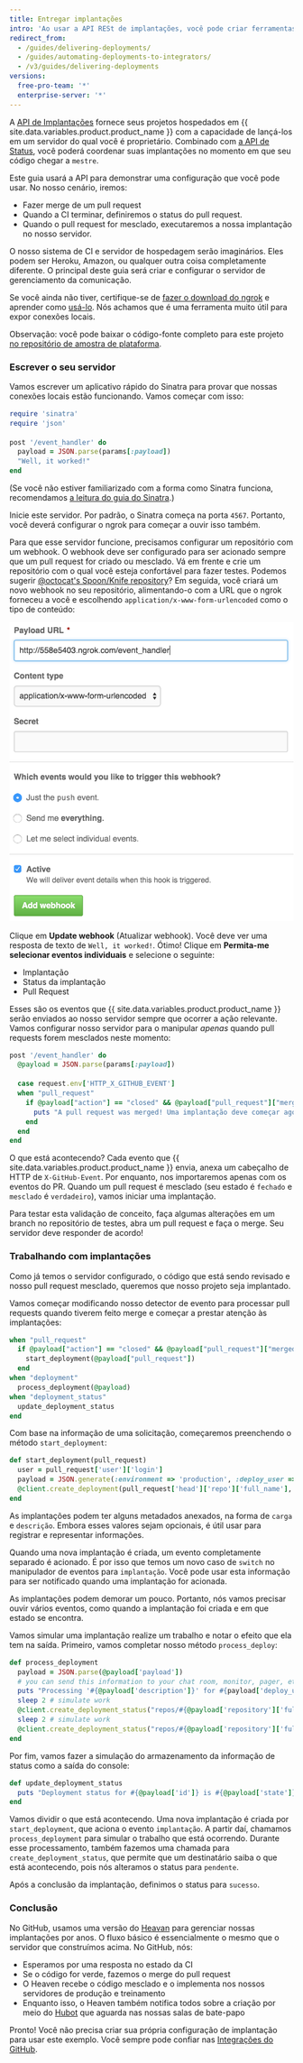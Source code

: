 ```yaml
---
title: Entregar implantações
intro: 'Ao usar a API RESt de implantações, você pode criar ferramentas personalizadas que interagem com seu servidor e um aplicativo de terceiros.'
redirect_from:
  - /guides/delivering-deployments/
  - /guides/automating-deployments-to-integrators/
  - /v3/guides/delivering-deployments
versions:
  free-pro-team: '*'
  enterprise-server: '*'
---
```




A [API de Implantações][deploy API] fornece seus projetos hospedados em {{ site.data.variables.product.product_name }} com a capacidade de lançá-los em um servidor do qual você é proprietário. Combinado com [a API de Status][status API], você poderá coordenar suas implantações no momento em que seu código chegar a `mestre`.

Este guia usará a API para demonstrar uma configuração que você pode usar. No nosso cenário, iremos:

* Fazer merge de um pull request
* Quando a CI terminar, definiremos o status do pull request.
* Quando o pull request for mesclado, executaremos a nossa implantação no nosso servidor.

O nosso sistema de CI e servidor de hospedagem serão imaginários. Eles podem ser Heroku, Amazon, ou qualquer outra coisa completamente diferente. O principal deste guia será criar e configurar o servidor de gerenciamento da comunicação.

Se você ainda não tiver, certifique-se de [fazer o download do ngrok][ngrok] e aprender como [usá-lo][using ngrok]. Nós achamos que é uma ferramenta muito útil para expor conexões locais.

Observação: você pode baixar o código-fonte completo para este projeto [no repositório de amostra de plataforma][platform samples].

### Escrever o seu servidor

Vamos escrever um aplicativo rápido do Sinatra para provar que nossas conexões locais estão funcionando. Vamos começar com isso:

``` ruby
require 'sinatra'
require 'json'

post '/event_handler' do
  payload = JSON.parse(params[:payload])
  "Well, it worked!"
end
```

(Se você não estiver familiarizado com a forma como Sinatra funciona, recomendamos [a leitura do guia do Sinatra][Sinatra].)

Inicie este servidor. Por padrão, o Sinatra começa na porta `4567`. Portanto, você deverá configurar o ngrok para começar a ouvir isso também.

Para que esse servidor funcione, precisamos configurar um repositório com um webhook. O webhook deve ser configurado para ser acionado sempre que um pull request for criado ou mesclado. Vá em frente e crie um repositório com o qual você esteja confortável para fazer testes. Podemos sugerir [@octocat's Spoon/Knife repository](https://github.com/octocat/Spoon-Knife)? Em seguida, você criará um novo webhook no seu repositório, alimentando-o com a URL que o ngrok forneceu a você e escolhendo `application/x-www-form-urlencoded` como o tipo de conteúdo:

![Uma nova URL do ngrok](/assets/images/webhook_sample_url.png)

Clique em **Update webhook** (Atualizar webhook). Você deve ver uma resposta de texto de `Well, it worked!`. Ótimo! Clique em **Permita-me selecionar eventos individuais** e selecione o seguinte:

* Implantação
* Status da implantação
* Pull Request

Esses são os eventos que {{ site.data.variables.product.product_name }} serão enviados ao nosso servidor sempre que ocorrer a ação relevante. Vamos configurar nosso servidor para o manipular *apenas* quando pull requests forem mesclados neste momento:

``` ruby
post '/event_handler' do
  @payload = JSON.parse(params[:payload])

  case request.env['HTTP_X_GITHUB_EVENT']
  when "pull_request"
    if @payload["action"] == "closed" && @payload["pull_request"]["merged"]
      puts "A pull request was merged! Uma implantação deve começar agora..."
    end
  end
end
```

O que está acontecendo? Cada evento que {{ site.data.variables.product.product_name }} envia, anexa um cabeçalho de HTTP de `X-GitHub-Event`. Por enquanto, nos importaremos apenas com os eventos do PR. Quando um pull request é mesclado (seu estado é `fechado` e `mesclado` é `verdadeiro`), vamos iniciar uma implantação.

Para testar esta validação de conceito, faça algumas alterações em um branch no repositório de testes, abra um pull request e faça o merge. Seu servidor deve responder de acordo!

### Trabalhando com implantações

Como já temos o servidor configurado, o código que está sendo revisado e nosso pull request mesclado, queremos que nosso projeto seja implantado.

Vamos começar modificando nosso detector de evento para processar pull requests quando tiverem feito merge e começar a prestar atenção às implantações:

``` ruby
when "pull_request"
  if @payload["action"] == "closed" && @payload["pull_request"]["merged"]
    start_deployment(@payload["pull_request"])
  end
when "deployment"
  process_deployment(@payload)
when "deployment_status"
  update_deployment_status
end
```

Com base na informação de uma solicitação, começaremos preenchendo o método `start_deployment`:

``` ruby
def start_deployment(pull_request)
  user = pull_request['user']['login']
  payload = JSON.generate(:environment => 'production', :deploy_user => user)
  @client.create_deployment(pull_request['head']['repo']['full_name'], pull_request['head']['sha'], {:payload => payload, :description => "Deploying my sweet branch"})
end
```

As implantações podem ter alguns metadados anexados, na forma de `carga` e `descrição`. Embora esses valores sejam opcionais, é útil usar para registrar e representar informações.

Quando uma nova implantação é criada, um evento completamente separado é acionado. É por isso que temos um novo caso de `switch` no manipulador de eventos para `implantação`. Você pode usar esta informação para ser notificado quando uma implantação for acionada.

As implantações podem demorar um pouco. Portanto, nós vamos precisar ouvir vários eventos, como quando a implantação foi criada e em que estado se encontra.

Vamos simular uma implantação realize um trabalho e notar o efeito que ela tem na saída. Primeiro, vamos completar nosso método `process_deploy`:

``` ruby
def process_deployment
  payload = JSON.parse(@payload['payload'])
  # you can send this information to your chat room, monitor, pager, etc.
  puts "Processing '#{@payload['description']}' for #{payload['deploy_user']} to #{payload['environment']}"
  sleep 2 # simulate work
  @client.create_deployment_status("repos/#{@payload['repository']['full_name']}/deployments/#{@payload['id']}", 'pending')
  sleep 2 # simulate work
  @client.create_deployment_status("repos/#{@payload['repository']['full_name']}/deployments/#{@payload['id']}", 'success')
end
```

Por fim, vamos fazer a simulação do armazenamento da informação de status como a saída do console:

``` ruby
def update_deployment_status
  puts "Deployment status for #{@payload['id']} is #{@payload['state']}"
end
```

Vamos dividir o que está acontecendo. Uma nova implantação é criada por `start_deployment`, que aciona o evento `implantação`. A partir daí, chamamos `process_deployment` para simular o trabalho que está ocorrendo. Durante esse processamento, também fazemos uma chamada para `create_deployment_status`, que permite que um destinatário saiba o que está acontecendo, pois nós alteramos o status para `pendente`.

Após a conclusão da implantação, definimos o status para `sucesso`.

### Conclusão

No GitHub, usamos uma versão do [Heavan][heaven] para gerenciar nossas implantações por anos. O fluxo básico é essencialmente o mesmo que o servidor que construímos acima. No GitHub, nós:

* Esperamos por uma resposta no estado da CI
* Se o código for verde, fazemos o merge do pull request
* O Heaven recebe o código mesclado e o implementa nos nossos servidores de produção e treinamento
* Enquanto isso, o Heaven também notifica todos sobre a criação por meio do [Hubot][hubot] que aguarda nas nossas salas de bate-papo

Pronto! Você não precisa criar sua própria configuração de implantação para usar este exemplo. Você sempre pode confiar nas [Integrações do GitHub][integrations].

[deploy API]: /v3/repos/deployments/
[status API]: /guides/building-a-ci-server
[ngrok]: https://ngrok.com/
[using ngrok]: /webhooks/configuring/#using-ngrok
[platform samples]: https://github.com/github/platform-samples/tree/master/api/ruby/delivering-deployments
[Sinatra]: http://www.sinatrarb.com/
[heaven]: https://github.com/atmos/heaven
[hubot]: https://github.com/github/hubot
[integrations]: https://github.com/integrations
